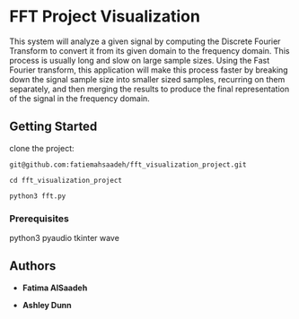 # FFT Project Visualization

This system will analyze a given signal by computing the Discrete Fourier Transform to convert it from its given domain to the frequency domain.
This process is usually long and slow on large sample sizes.
Using the Fast Fourier transform, this application will make this process faster by breaking down the signal sample size into smaller sized samples,
recurring on them separately, and then merging the results to produce the final representation of the signal in the frequency domain.
## Getting Started

clone the project:
```
git@github.com:fatiemahsaadeh/fft_visualization_project.git
```

```
cd fft_visualization_project
```

```
python3 fft.py
```

### Prerequisites

python3
pyaudio
tkinter
wave

## Authors

* **Fatima AlSaadeh**

* **Ashley Dunn**
